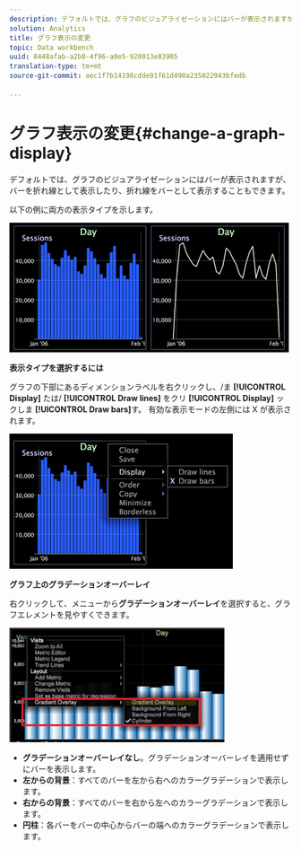 ```yaml
---
description: デフォルトでは、グラフのビジュアライゼーションにはバーが表示されますが、バーを折れ線として表示したり、折れ線をバーとして表示することもできます。
solution: Analytics
title: グラフ表示の変更
topic: Data workbench
uuid: 8448afab-a2b0-4f96-a0e5-920013e83905
translation-type: tm+mt
source-git-commit: aec1f7b14198cdde91f61d490a235022943bfedb

---
```



# グラフ表示の変更{#change-a-graph-display}

デフォルトでは、グラフのビジュアライゼーションにはバーが表示されますが、バーを折れ線として表示したり、折れ線をバーとして表示することもできます。

以下の例に両方の表示タイプを示します。

![](assets/vis_Line_LinesAndBars.png)

**表示タイプを選択するには**

グラフの下部にあるディメンションラベルを右クリックし、/ま **[!UICONTROL Display]** たは/ **[!UICONTROL Draw lines]** をクリ **[!UICONTROL Display]** ックしま **[!UICONTROL Draw bars]**&#x200B;す。 有効な表示モードの左側には X が表示されます。

![](assets/mnu_Graph_Draw.png)

**グラフ上のグラデーションオーバーレイ**

右クリックして、メニューから&#x200B;**グラデーションオーバーレイ**&#x200B;を選択すると、グラフエレメントを見やすくできます。

![](assets/6_51_gradient_graph.png)

* **グラデーションオーバーレイなし**。グラデーションオーバーレイを適用せずにバーを表示します。
* **左からの背景**：すべてのバーを左から右へのカラーグラデーションで表示します。
* **右からの背景**：すべてのバーを右から左へのカラーグラデーションで表示します。
* **円柱**：各バーをバーの中心からバーの端へのカラーグラデーションで表示します。

